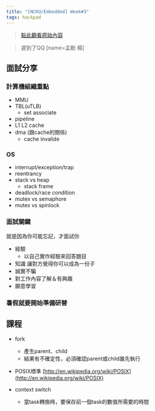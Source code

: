 ```yaml
---
title: "[NCKU/Embedded] Week#3"
tags: hackpad
---
```


> [點此觀看原始內容](https://g0v.hackpad.tw/19DsoqSfyel)


> 遲到了QQ
> [name=孟勳 楊]


## 面試分享


### 計算機組織重點

- MMU
- TBL(uTLB)
    - set associate
- pipeline
- L1 L2 cache
- dma (跟cache的關係)
    - cache invalide

### OS

- interrupt/exception/trap
- reentrancy
- stack vs heap
    - stack frame
- deadlock/race condition
- mutex vs semaphore
- mutex vs spinlock

### 面試關鍵

就是因為你可能忘記，才面試你
- 經驗
    - 以自己實作經驗來回答題目
- 知識
讓對方覺得你可以成為一份子
- 誠實不騙
- 對工作內容了解＆有興趣
- 願意學習

### 暑假就要開始準備研替


## 課程


- fork
    - 產生parent、child
    - 結果有不確定性，必須確認parent或child誰先執行

- POSIX標準
[http://en.wikipedia.org/wiki/POSIX](http://en.wikipedia.org/wiki/POSIX)

- context switch
    - 當task轉換時，要保存前一個task的數值所需要的時間

